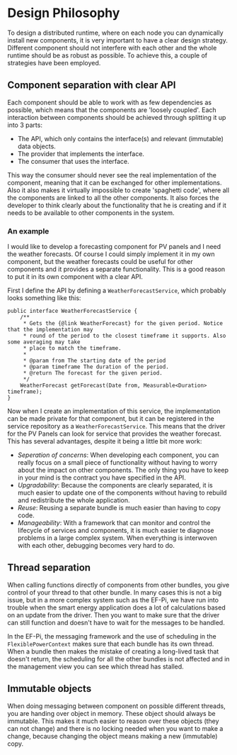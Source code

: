 # Design Philosophy

To design a distributed runtime, where on each node you can dynamically install new components, it is very important to have a clear design strategy. Different component should not interfere with each other and the whole runtime should be as robust as possible. To achieve this, a couple of strategies have been employed.

## Component separation with clear API

Each component should be able to work with as few dependencies as possible, which means that the components are 'loosely coupled'. Each interaction between components should be achieved through splitting it up into 3 parts:

* The API, which only contains the interface(s) and relevant (immutable) data objects.
* The provider that implements the interface.
* The consumer that uses the interface.

This way the consumer should never see the real implementation of the component, meaning that it can be exchanged for other implementations. Also it also makes it virtually impossible to create 'spaghetti code', where all the components are linked to all the other components. It also forces the developer to think clearly about the functionality that he is creating and if it needs to be available to other components in the system.

### An example

I would like to develop a forecasting component for PV panels and I need the weather forecasts. Of course I could simply implement it in my own component, but the weather forecasts could be useful for other components and it provides a separate functionality. This is a good reason to put it in its own component with a clear API.

First I define the API by defining a `WeatherForecastService`, which probably looks something like this:

```
public interface WeatherForecastService {
    /**
     * Gets the {@link WeatherForecast} for the given period. Notice that the implementation may
     * round of the period to the closest timeframe it supports. Also some averaging may take
     * place to match the timeframe.
     *
     * @param from The starting date of the period
     * @param timeframe The duration of the period.
     * @return The forecast for the given period.
     */
    WeatherForecast getForecast(Date from, Measurable<Duration> timeframe);
}
```

Now when I create an implementation of this service, the implementation can be made private for that component, but it can be registered in the service repository as a `WeatherForecastService`. This means that the driver for the PV Panels can look for service that provides the weather forecast. This has several advantages, despite it being a little bit more work:

- *Seperation of concerns*: When developing each component, you can really focus on a small piece of functionality without having to worry about the impact on other components. The only thing you have to keep in your mind is the contract you have specified in the API.
- *Upgradability*: Because the components are clearly separated, it is much easier to update one of the components without having to rebuild and redistribute the whole application.
- *Reuse*: Reusing a separate bundle is much easier than having to copy code.
- *Manageability*: With a framework that can monitor and control the lifecycle of services and components, it is much easier te diagnose problems in a large complex system. When everything is interwoven with each other, debugging becomes very hard to do.  

## Thread separation

When calling functions directly of components from other bundles, you give control of your thread to that other bundle. In many cases this is not a big issue, but in a more complex system such as the EF-Pi, we have run into trouble when the smart energy application does a lot of calculations based on an update from the driver. Then you want to make sure that the driver can still function and doesn't have to wait for the messages to be handled.

In the EF-Pi, the messaging framework and the use of scheduling in the `FlexiblePowerContext` makes sure that each bundle has its own thread. When a bundle then makes the mistake of creating a long-lived task that doesn't return, the scheduling for all the other bundles is not affected and in the management view you can see which thread has stalled. 

## Immutable objects

When doing messaging between component on possible different threads, you are handing over object in memory. These object should always be immutable. This makes it much easier to reason over these objects (they can not change) and there is no locking needed when you want to make a change, because changing the object means making a new (immutable) copy.

